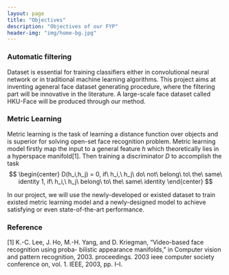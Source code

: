 ```yaml
---
layout: page
title: "Objectives"
description: "Objectives of our FYP"
header-img: "img/home-bg.jpg"
---
```




### Automatic filtering


Dataset is essential for training classifiers either in convolutional neural network or in traditional machine learning algorithms. This project aims at inventing ageneral face dataset generating procedure, where the filtering part will be innovative in the literature. A large-scale face dataset called HKU-Face will be produced through our method. 



### Metric Learning


Metric learning is the task of learning a distance function over objects and is superior for solving open-set face recognition problem. Metric learning model firstly map the input to a general feature $h$ which theoretically lies in a hyperspace manifold[1]. Then training a discriminator $D$ to accomplish the task 
$$
\begin{center}
D(h_i,h_j) = 
		0, if\ h_i,\ h_j\ do\ not\ belong\ to\ the\ same\ identity
		1, if\ h_i,\ h_j\ belong\ to\ the\ same\ identity
\end{center}
$$

In our project, we will use the newly-developed or existed dataset to train existed metric learning model and a newly-designed model to achieve satisfying or even state-of-the-art performance.



### Reference

[1] K.-C. Lee, J. Ho, M.-H. Yang, and D. Kriegman, “Video-based face recognition using proba- bilistic appearance manifolds,” in Computer vision and pattern recognition, 2003. proceedings. 2003 ieee computer society conference on, vol. 1. IEEE, 2003, pp. I–I.


